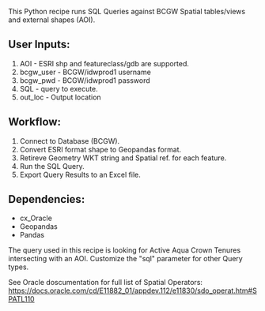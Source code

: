 This Python recipe runs SQL Queries against BCGW Spatial tables/views
and external shapes (AOI).


## User Inputs:
1) AOI - ESRI shp and featureclass/gdb are supported.
2) bcgw_user - BCGW/idwprod1 username
3) bcgw_pwd -  BCGW/idwprod1 password
4) SQL - query to execute.
5) out_loc - Output location


## Workflow:
1) Connect to Database (BCGW).
2) Convert ESRI format shape to Geopandas format. 
3) Retireve Geometry WKT string and Spatial ref. for each feature.
4) Run the SQL Query.
5) Export Query Results to an Excel file.


## Dependencies:
- cx_Oracle
- Geopandas
- Pandas
  
  
The query used in this recipe is looking for Active Aqua Crown Tenures
intersecting with an AOI. Customize the "sql" parameter 
for other  Query types.


See Oracle doscumentation for full list of Spatial Operators:
https://docs.oracle.com/cd/E11882_01/appdev.112/e11830/sdo_operat.htm#SPATL110
